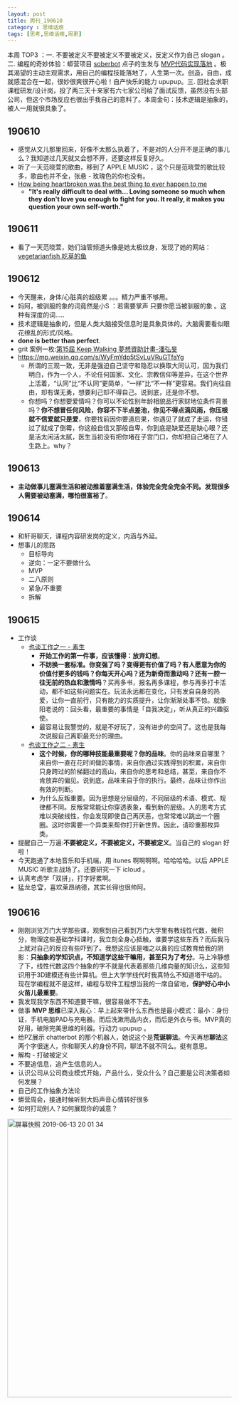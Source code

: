```yaml
---
layout: post
title: 周刊_190610
category : 思维话痨
tags: [思考,思维话痨,周更]
---
```


本周 TOP3 ：一. 不要被定义不要被定义不要被定义，反定义作为自己 slogan 。二. 编程的奇妙体验：蟒营项目 [soberbot](https://gitlab.com/huyuning/bot/blob/master/README.md) 点子的生发与 [MVP代码实现落地](https://github.com/BleuHu/SoberBot) 。极其渴望的主动主观需求，用自己的编程技能落地了，人生第一次。创造，自由，成就感混合在一起，很妙很爽很开心啦！自产快乐的能力 upupup。三. 回社会求职课程研发/设计岗，投了两三天十来家有六七家公司给了面试反馈，虽然没有头部公司，但这个市场反应也很出乎我自己的意料了。本周金句：技术逻辑是抽象的，被人一用就很具象了。

## 190610
- 感觉从文儿那里回来，好像不太那么执着了，不是对的人分开不是正确的事儿么？我知道过几天就又会想不开，还要这样反复好久。
- 听了一天范晓萱的歌曲，移到了 APPLE MUSIC ，这个只是范晓萱的歌比较多，歌曲也并不全，张悬 - 玫瑰色的你也没有。
- [How being heartbroken was the best thing to ever happen to me](https://www.youtube.com/watch?v=jCiBQu1TAgY)
   - **"It's really difficult to deal with... Loving someone so much when they don't love you enough to fight for you. It really, it makes you question your own self-worth."** 
  
## 190611
- 看了一天范晓萱，她们油管频道头像是她太极纹身，发现了她的网站：[vegetarianfish 吃草的鱼](https://www.vegetarianfish.net/)
 
## 190612
- 今天醒来，身体/心脏真的超级累 。。。精力严重不够用。
- 妈阿，被驯服的象的词竟然是小S ：若需要掌声 只要你愿当被驯服的象 。这种有深度的词.....
- 技术逻辑是抽象的，但是人类大脑接受信息时是具象具体的。大脑需要看似眼花缭乱的形式/风格。
- **done is better than perfect**.
- grit 案例一枚:[第15屆 Keep Walking 夢想資助計畫-潘弘旻](https://www.youtube.com/watch?v=fiSGpOfW_Vk&utm_source=Facebook_PicSee&fbclid=IwAR2wBqds-Xe0lCkkpbpLiKLhcpRCdtrkAVlsjfDn9-qTdWA6ku9HWu6Vm3I)
- https://mp.weixin.qq.com/s/WyFmYdp5tSvLuVRuGTfaYg
    - 所谓的三观一致，无非是强迫自己坚守和隐忍以换取大同认可，因为我们明白，作为一个人，不论任何国家、文化、宗教信仰等差异，在这个世界上活着，“认同”比“不认同”更简单，“一样”比“不一样”更容易。我们向往自由，却有谋无勇，想要利己却不得自己。说到底，还是你不想。
    - 你想吗？你想要爱情吗？你可以不论性别年龄相貌品行家财地位条件背景吗？**你不想冒任何风险，你容不下半点差池，你见不得点滴风雨，你压根就不信爱就只是爱**，你要找前因你要道后果，你遇见了就成了走运，你错过了就成了倒霉，你这般自信又那般自卑，你到底是缺爱还是缺心眼？还是活太闲活太腻，医生当初没有把你堵在子宫门口，你却把自己堵在了人生路上。why？
    
## 190613
  - **主动做事儿塞满生活和被动推着塞满生活，体验完全完全完全不同。发现很多人需要被动塞满，哪怕很富裕了**。 

## 190614
  - 和轩哥聊天，课程内容研发岗的定义，内涵与外延。
  - 想事儿的思路
    - 目标导向
    - 逆向：一定不要做什么
    - MVP
    - 二八原则
    - 紧急/不重要
    - 拆解
    
## 190615
- 工作谈
  - [也谈工作之一 - 素生](http://z.arlmy.me/posts/ZArlmyMe/AboutWork_1_20170625/)
      - **开始工作的第一件事，应该懂得：放弃幻想**。 
      - **不妨换一套标准。你变强了吗？变得更有价值了吗？有人愿意为你的价值付更多的钱吗？你每天开心吗？还为新奇而激动吗？还有一腔一往无前的热血和激情吗**？买再多书，报名再多课程，参与再多打卡活动，都不如这些问题实在。玩法永远都在变化，只有发自自身的热爱，让你一直前行，只有能力的实质提升，让你渐渐处事不惊。就像阳老说的：回头看，最重要的事情是「自我决定」，听从真正的兴趣驱使。 
      - 最容易让我警觉的，就是不好玩了，没有进步的空间了。这也是我每次说服自己离职最充分的理由。
  - [也谈工作之二 - 素生](http://z.arlmy.me/posts/ZArlmyMe/AboutWork_2_20170625/)
      - **这个时候，你的哪种技能最重要呢？你的品味**。你的品味来自哪里？来自你一直在花时间做的事情，来自你通过实践得到的积累，来自你只身跨过的阶梯翻过的高山，来自你的思考和总结，甚至，来自你不肯放弃的偏见。说到底，品味来自于你的执行。最终，品味让你作出有效的判断。
      - 为什么反叛重要。因为思想是分层级的，不同层级的术语、模式、规律都不同。反叛常常能让你穿透表象，看到新的层级。人的思考方式难以突破线性，你会发现即使自己再厌恶，也常常难以跳出一个圈圈。这时你需要一个异类来帮你打开新世界。因此，请珍重那枚异类。
- 提醒自己一万遍:**不要被定义，不要被定义，不要被定义**。当自己的 slogan 好啦！ 
- 今天跑通了本地音乐和手机端，用 itunes 啊啊啊啊。哈哈哈哈。以后 APPLE MUSIC 听歌主战场了。还要研究一下 icloud 。
- 认真考虑学「双拼」，打字好累啊。
- 猛龙总🏆，喜欢莱昂纳德，其实长得也很帅阿。
  
## 190616
- 刚刚浏览万门大学那些课，观察到自己看到万门大学里有教线性代数，微积分，物理这些基础学科课时，我立刻全身心抵触，谁要学这些东西？而后我马上就对自己的反应有些吓到了。我想这应该是嗤之以鼻的应试教育给我的阴影：**只抽象的学知识点，不知道学这些干嘛用，甚至只为了考分**。马上冷静想了下，线性代数这四个抽象的字不就是代表着那些几维向量的知识么，这些知识用于3D建模还有些计算机。但上大学学线代时我真特么不知道塔干啥的。现在学编程就不是这样，编程与软件工程想当我的一席自留地，**保护好心中小火苗儿最重要**。
- 我发现我学东西不知道要干嘛，很容易做不下去。 
- 做事 **MVP 思维**已深入我心：早上起来带什么东西也是最小模式：最小：身份证，手机电脑PAD与充电器。而后洗漱用品内衣，而后是外衣与书。MVP真的好用，破除完美思维的利器。行动力 upupup 。
- 给PZ展示 chatterbot 的那个机器人，她说这个是**荒诞聊法**。今天再想**聊法**这两个字很迷人，你和聊天人的身份不同，聊法不就不同么。挺有意思。
- 解构 - 打破被定义 
- 不要追信息，追产生信息的人。
- 认识公司从公司商业模式开始，产品什么，受众什么？自己要是公司决策者如何发展？
- 自己的工作抽象方法论
- 蟒营周会，接通时候听到大妈声音心情转好很多
- 如何打动别人？如何展现你的诚意？


<img width="626" alt="屏幕快照 2019-06-13 20 01 34" src="https://user-images.githubusercontent.com/20737239/59431354-4f757300-8e17-11e9-86f5-b828599e81e7.png">


